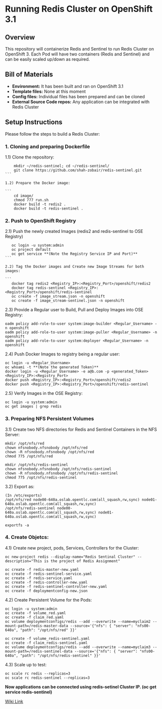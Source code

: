 # Running Redis Cluster on OpenShift 3.1

## Overview
This repository will containerize Redis and Sentinel to run Redis Cluster on OpenShift 3. Each Pod will have two containers (Redis and Sentinel) and can be easily scaled up/down as required.

## Bill of Materials
* **Environment:** It has been built and ran on OpenShift 3.1
* **Template files:** None at this moment
* **Config files:** Individual files has been prepared and can be cloned
* **External Source Code repos:** Any application can be integrated with Redis Cluster

## Setup Instructions
Please follow the steps to build a Redis Cluster:
### 1. Cloning and preparing Dockerfile

1.1) Clone the repository:

````
    mkdir ~/redis-sentinel; cd ~/redis-sentinel/
    git clone https://github.com/shah-zobair/redis-sentinel.git
```

1.2) Prepare the Docker image:

```
    cd image/
    chmod 777 run.sh
    docker build -t redis2 .
    docker build -t redis-sentinel .
````

### 2. Push to OpenShift Registry

2.1) Push the newly created Images (redis2 and redis-sentinel to OSE Registry)

````
   oc login -u system:admin
   oc project default
   oc get service **(Note the Registry Service IP and Port)**
```

2.2) Tag the Docker images and Create new Image Streams for both images: 

```
   docker tag redis2 <Registry_IP>:<Registry_Port>/openshift/redis2
   docker tag redis-sentinel <Registry_IP>:<Registry_Port>/openshift/redis-sentinel
   oc create -f image_stream.json -n openshift
   oc create -f image_stream-sentinel.json -n openshift
````

2.3) Provide a Regular user to Build, Pull and Deploy Images into OSE Registry:
```
oadm policy add-role-to-user system:image-builder <Regular_Username> -n openshift
oadm policy add-role-to-user system:image-puller <Regular_Username> -n openshift
oadm policy add-role-to-user system:deployer <Regular_Username> -n openshift
```

2.4) Push Docker Images to registry being a regular user:
```
oc login -u <Regular_Username>
oc whoami -t **(Note the generated Token)**
docker login -u <Regular_Username> -e a@b.com -p <generated_Token> <Registry_IP>:<Registry_Port>
docker push <Registry_IP>:<Registry_Port>/openshift/redis2
docker push <Registry_IP>:<Registry_Port>/openshift/redis-sentinel
```

2.5) Verify Images in the OSE Registry:
```
oc login -u system:admin
oc get images | grep redis
```

### 3. Preparing NFS Persistent Volumes
3.1) Create two NFS directories for Redis and Sentinel Containers in the NFS Server:

```
mkdir /opt/nfs/red
chown nfsnobody.nfsnobody /opt/nfs/red
chown -R nfsnobody.nfsnobody /opt/nfs/red
chmod 775 /opt/nfs/red

mkdir /opt/nfs/redis-sentinel
chown nfsnobody.nfsnobody /opt/nfs/redis-sentinel
chown -R nfsnobody.nfsnobody /opt/nfs/redis-sentinel
chmod 775 /opt/nfs/redis-sentinel
```
3.2) Export as:

```
(In /etc/exports)
/opt/nfs/red node00-640a.oslab.opentlc.com(all_squash,rw,sync) node01-640a.oslab.opentlc.com(all_squash,rw,sync)
/opt/nfs/redis-sentinel node00-640a.oslab.opentlc.com(all_squash,rw,sync) node01-640a.oslab.opentlc.com(all_squash,rw,sync)

exportfs -a
```
### 4. Create Objetcs:

4.1) Create new project, pods, Services, Controllers for the Cluster:

```
oc new-project redis --display-name="Redis Sentinal Cluster" --description="This is the project of Redis Assignment"

oc create -f redis-master-new.yaml
oc create -f redis-sentinel-service.yaml
oc create -f redis-service.yaml
oc create -f redis-controller-new.yaml
oc create -f redis-sentinel-controller-new.yaml
oc create -f deploymentconfig-new.json
```

4.2) Create Persistent Volume for the Pods:

```
oc login -u system:admin
oc create -f volume_red.yaml
oc create -f claim_red.yaml
oc volume deploymentconfigs/redis --add --overwrite --name=myclaim2 --mount-path=/redis-master-data --source='{"nfs": { "server": "nfs00-640a", "path": "/opt/nfs/red" }}'

oc create -f volume_redis-sentinel.yaml
oc create -f claim_redis-sentinel.yaml
oc volume deploymentconfigs/redis --add --overwrite --name=myclaim3 --mount-path=/redis-sentinel-data --source='{"nfs": { "server": "nfs00-640a", "path": "/opt/nfs/redis-sentinel" }}'
```
4.3) Scale up to test:

```
oc scale rc redis --replicas=3
oc scale rc redis-sentinel --replicas=3
```

**Now applications can be connected using redis-setinel Cluster IP. (oc get service redis-sentinel)**

[Wiki Link](https://github.com/shah-zobair/redis-sentinel/wiki/Redis-Cluster-on-OpenShift-3.1)
